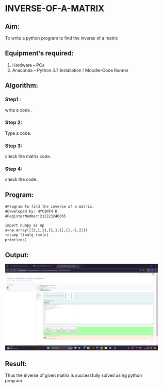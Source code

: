 # INVERSE-OF-A-MATRIX
## Aim:
To write a python program to find the inverse of a matrix
## Equipment’s required:
1. 	Hardware – PCs
2. 	Anaconda – Python 3.7 Installation / Moodle-Code Runner
## Algorithm:
### Step1 : 
   write a code .
### Step 2: 
   Type a code.
### Step 3: 
   check the matrix code.
### Step 4: 
   check the code .

## Program:
```
#Program to find the inverse of a matrix.
#Developed by: HYCINTH D
#RegisterNumber:212223240055
```
```
import numpy as np
a=np.array([[2,1,1],[1,1,1],[1,-1,2]])
res=np.linalg.inv(a)
print(res)
```
## Output:

![alt text](<Screenshot (197).png>)

## Result:
Thus the inverse of given matrix is successfully solved using python program

